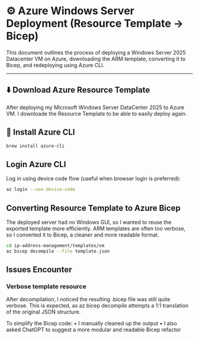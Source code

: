 # ⚙️ Azure Windows Server Deployment (Resource Template → Bicep)

This document outlines the process of deploying a Windows Server 2025 Datacenter VM on Azure, downloading the ARM template, converting it to Bicep, and redeploying using Azure CLI.

---


## ⬇️ Download Azure Resource Template

After deploying my Microsoft Windows Server DataCenter 2025 to Azure VM.
I downloade the Resource Template to be able to easily deploy again.


## 🧰 Install Azure CLI

```sh
brew install azure-cli
```


## Login Azure CLI

Log in using device code flow (useful when browser login is preferred):

```sh
az login --use-device-code
```

## Converting Resource Template to Azure Bicep

The deployed server had no Windows GUI, so I wanted to reuse the exported template more efficiently. ARM templates are often too verbose, so I converted it to Bicep, a cleaner and more readable format.

```sh
cd ip-address-management/templates/vm
az bicep decompile --file template.json
```


## Issues Encounter

### Verbose template resource

After decompilation, I noticed the resulting .bicep file was still quite verbose. This is expected, as az bicep decompile attempts a 1:1 translation of the original JSON structure.

To simplify the Bicep code:
	•	I manually cleaned up the output
	•	I also asked ChatGPT to suggest a more modular and readable Bicep refactor
